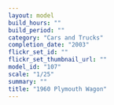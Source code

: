 ```yaml
---
layout: model
build_hours: ""
build_period: ""
category: "Cars and Trucks"
completion_date: "2003"
flickr_set_id: ""
flickr_set_thumbnail_url: ""
model_id: "107"
scale: "1/25"
summary: ""
title: "1960 Plymouth Wagon"
---
```



